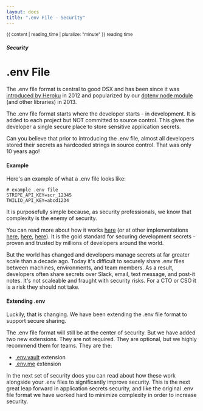 ```yaml
---
layout: docs
title: ".env File - Security"
---
```


<div class="text-right mb-0 p"><small>{{ content | reading_time | pluralize: "minute" }} reading time</small></div>

##### Security

# .env File

The .env file format is central to good DSX and has been since it was [introduced by Heroku](https://12factor.net/) in 2012 and popularized by our [dotenv node module](https://www.npmjs.com/package/dotenv) (and other libraries) in 2013.

The .env file format starts where the developer starts - in development. It is added to each project but NOT committed to source control. This gives the developer a single secure place to store sensitive application secrets.

Can you believe that prior to introducing the .env file, almost all developers stored their secrets as hardcoded strings in source control. That was only 10 years ago!

#### Example

Here's an example of what a .env file looks like:

```
# example .env file
STRIPE_API_KEY=scr_12345
TWILIO_API_KEY=abcd1234
```

It is purposefully simple because, as security professionals, we know that complexity is the enemy of security.

You can read more about how it works [here](https://github.com/motdotla/dotenv) (or at other implementations [here](https://github.com/bkeepers/dotenv), [here](https://github.com/theskumar/python-dotenv), [here](https://github.com/vlucas/phpdotenv)). It is the gold standard for securing development secrets - proven and trusted by millions of developers around the world.

But the world has changed and developers manage secrets at far greater scale than a decade ago. Today it's difficult to securely share .env files between machines, environments, and team members. As a result, developers often share secrets over Slack, email, text message, and post-it notes. It's not scaleable and fraught with security risks. For a CTO or CSO it is a risk they should not take.

#### Extending .env

Luckily, that is changing. We have been extending the .env file format to support secure sharing.

The .env file format will still be at the center of security. But we have added two new extensions. They are not required. They are optional, but we highly recommend them for teams. They are the:

* [.env.vault](/docs/security/env-vault) extension
* [.env.me](/docs/security/env-me) extension

In the next set of security docs you can read about how these work alongside your .env files to significantly improve security. This is the next great leap forward in application secrets security, and like the original .env file format we have worked hard to minimize complexity in order to increase security.

